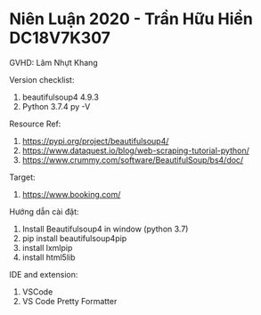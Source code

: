 # Niên Luận 2020 - Trần Hữu Hiền DC18V7K307
GVHD: Lâm Nhựt Khang

Version checklist:
 1. beautifulsoup4 4.9.3 
 2. Python 3.7.4
 py -V

Resource Ref:  
1. https://pypi.org/project/beautifulsoup4/
2. https://www.dataquest.io/blog/web-scraping-tutorial-python/
3. https://www.crummy.com/software/BeautifulSoup/bs4/doc/

Target: 
1. https://www.booking.com/

Hướng dẫn cài đặt:
1. Install Beautifulsoup4 in window (python 3.7)
2. pip install beautifulsoup4pip 
3. install lxmlpip 
4. install html5lib

IDE and extension:
1. VSCode
2. VS Code Pretty Formatter
